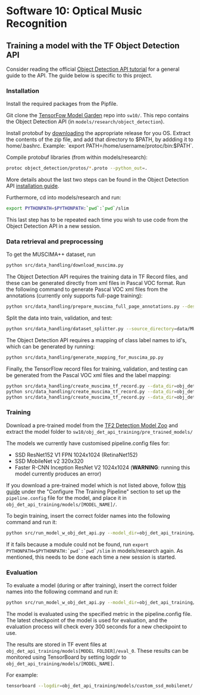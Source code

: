# Software 10: Optical Music Recognition

## Training a model with the TF Object Detection API
Consider reading the official [Object Detection API tutorial](https://tensorflow-object-detection-api-tutorial.readthedocs.io/en/latest/training.html)
for a general guide to the API.
The guide below is specific to this project.
### Installation
Install the required packages from the Pipfile.

Git clone the [TensorFow Model Garden](https://github.com/tensorflow/models)
repo into `sw10/`. This repo contains the Object Detection API (in 
`models/research/object_detection`).

Install protobuf by [downloading](https://github.com/protocolbuffers/protobuf/releases)
the appropriate release for you OS. Extract the contents of the zip file, and 
add that directory to $PATH, by addding it to home/.bashrc.
Example: `export PATH=/home/username/protoc/bin:$PATH`.

Compile protobuf libraries (from within models/research):

```bash
protoc object_detection/protos/*.proto --python_out=.
```

More details about the last two steps can be found in the Object Detection API
[installation guide](https://tensorflow-object-detection-api-tutorial.readthedocs.io/en/latest/install.html).

Furthermore, cd into models/research and run:
```bash
export PYTHONPATH=$PYTHONPATH:`pwd`:`pwd`/slim
```

This last step has to be repeated each time you wish to use code from the
Object Detection API in a new session.

### Data retrieval and preprocessing
To get the MUSCIMA++ dataset, run 

```bash
python src/data_handling/download_muscima.py
```

The Object Detection API requires the training data in TF Record files, and
these can be generated directly from xml files in Pascal VOC format.
Run the following command to generate Pascal VOC xml files from the annotations
(currently only supports full-page training):

```bash
python src/data_handling/prepare_muscima_full_page_annotations.py --destination_dir=obj_det_api_training/data/MUSCIMA++/full_page/annotations
```

Split the data into train, validation, and test:

```bash
python src/data_handling/dataset_splitter.py --source_directory=data/MUSCIMA++/v2.0/data/images --destination_directory=obj_det_api_training/data/MUSCIMA++/full_page
```

The Object Detection API requires a mapping of class label names to id's, which can
be generated by running:

```bash
python src/data_handling/generate_mapping_for_muscima_pp.py
```

Finally, the TensorFlow record files for training, validation, and testing can
be generated from the Pascal VOC xml files and the label mapping:

```bash
python src/data_handling/create_muscima_tf_record.py --data_dir=obj_det_api_training/data/MUSCIMA++/full_page/ --set=training --annotations_dir=annotations --output_path=obj_det_api_training/data/MUSCIMA++/full_page/train.record --label_map_path=obj_det_api_training/data/MUSCIMA++/mapping_all_classes.pbtxt
python src/data_handling/create_muscima_tf_record.py --data_dir=obj_det_api_training/data/MUSCIMA++/full_page/ --set=validation --annotations_dir=annotations --output_path=obj_det_api_training/data/MUSCIMA++/full_page/validation.record --label_map_path=obj_det_api_training/data/MUSCIMA++/mapping_all_classes.pbtxt
python src/data_handling/create_muscima_tf_record.py --data_dir=obj_det_api_training/data/MUSCIMA++/full_page/ --set=test --annotations_dir=annotations --output_path=obj_det_api_training/data/MUSCIMA++/full_page/test.record --label_map_path=obj_det_api_training/data/MUSCIMA++/mapping_all_classes.pbtxt
```

### Training

Download a pre-trained model from the [TF2 Detection Model Zoo](https://github.com/tensorflow/models/blob/master/research/object_detection/g3doc/tf2_detection_zoo.md)
and extract the model folder to `sw10/obj_det_api_training/pre_trained_models/`

The models we currently have customised pipeline.config files for:
- SSD ResNet152 V1 FPN 1024x1024 (RetinaNet152)
- SSD MobileNet v2 320x320
- Faster R-CNN Inception ResNet V2 1024x1024 (**WARNING**: running this model
  currently produces an error)
  
If you download a pre-trained model which is not listed above, follow
[this guide](https://tensorflow-object-detection-api-tutorial.readthedocs.io/en/latest/training.html)
under the "Configure The Training Pipeline" section to set up the
`pipeline.config` file for the model, and place it in
`obj_det_api_training/models/[MODEL_NAME]/`.

To begin training, insert the correct folder names into the following command
and run it:

```bash
python src/run_model_w_obj_det_api.py --model_dir=obj_det_api_training/models/[MODEL FOLDER] --pipeline_config_path=obj_det_api_training/models/[MODEL FOLDER]/pipeline.config
```

If it fails because a module could not be found, run 
```export PYTHONPATH=$PYTHONPATH:`pwd`:`pwd`/slim``` in models/research again.
As mentioned, this needs to be done each time a new session is started.

### Evaluation

To evaluate a model (during or after training), insert the correct folder names
into the following command and run it:

```bash
python src/run_model_w_obj_det_api.py --model_dir=obj_det_api_training/models/[MODEL FOLDER] --pipeline_config_path=obj_det_api_training/models/[MODEL FOLDER]/pipeline.config --checkpoint_dir=obj_det_api_training/models/[MODEL FOLDER]
```

The model is evaluated using the specified metric in the pipeline.config file. 
The latest checkpoint of the model is used for evaluation, and the evaluation
process will check every 300 seconds for a new checkpoint to use.

The results are stored in TF event files at
`obj_det_api_training/models[MODEL FOLDER]/eval_0`.
These results can be monitored using TensorBoard by setting logdir to
`obj_det_api_training/models/[MODEL_NAME]`.

For example: 
```bash
tensorboard --logdir=obj_det_api_training/models/custom_ssd_mobilenet/
```